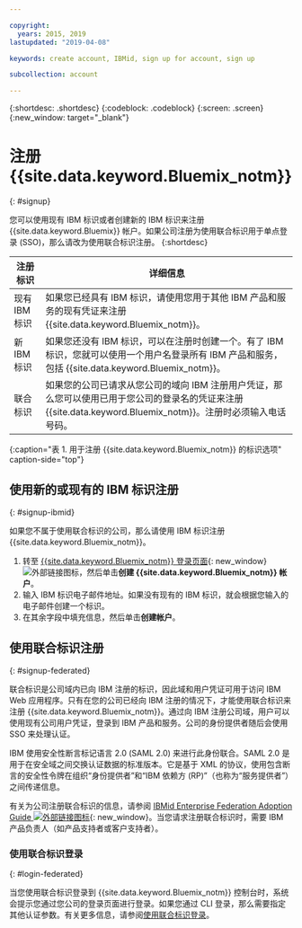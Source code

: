 ```yaml
---

copyright:
  years: 2015, 2019
lastupdated: "2019-04-08"

keywords: create account, IBMid, sign up for account, sign up

subcollection: account

---
```


{:shortdesc: .shortdesc}
{:codeblock: .codeblock}
{:screen: .screen}
{:new_window: target="_blank"}


# 注册 {{site.data.keyword.Bluemix_notm}}
{: #signup}

您可以使用现有 IBM 标识或者创建新的 IBM 标识来注册 {{site.data.keyword.Bluemix}} 帐户。如果公司注册为使用联合标识用于单点登录 (SSO)，那么请改为使用联合标识注册。
{:shortdesc}

| 注册标识 |详细信息|    
|-----------------|---------|
|现有 IBM 标识|如果您已经具有 IBM 标识，请使用您用于其他 IBM 产品和服务的现有凭证来注册 {{site.data.keyword.Bluemix_notm}}。|
|新 IBM 标识|如果您还没有 IBM 标识，可以在注册时创建一个。有了 IBM 标识，您就可以使用一个用户名登录所有 IBM 产品和服务，包括 {{site.data.keyword.Bluemix_notm}}。|
|联合标识|如果您的公司已请求从您公司的域向 IBM 注册用户凭证，那么您可以使用已用于您公司的登录名的凭证来注册 {{site.data.keyword.Bluemix_notm}}。注册时必须输入电话号码。|
{:caption="表 1. 用于注册 {{site.data.keyword.Bluemix_notm}} 的标识选项" caption-side="top"}

## 使用新的或现有的 IBM 标识注册
{: #signup-ibmid}

如果您不属于使用联合标识的公司，那么请使用 IBM 标识注册 {{site.data.keyword.Bluemix_notm}}。

1. 转至 [{{site.data.keyword.Bluemix_notm}} 登录页面](https://cloud.ibm.com/){: new_window} ![外部链接图标](../icons/launch-glyph.svg "外部链接图标")，然后单击**创建 {{site.data.keyword.Bluemix_notm}} 帐户**。
1. 输入 IBM 标识电子邮件地址。如果没有现有的 IBM 标识，就会根据您输入的电子邮件创建一个标识。
1. 在其余字段中填充信息，然后单击**创建帐户**。


## 使用联合标识注册
{: #signup-federated}

联合标识是公司域内已向 IBM 注册的标识，因此域和用户凭证可用于访问 IBM Web 应用程序。只有在您的公司已经向 IBM 注册的情况下，才能使用联合标识来注册 {{site.data.keyword.Bluemix_notm}}。通过向 IBM 注册公司域，用户可以使用现有公司用户凭证，登录到 IBM 产品和服务。公司的身份提供者随后会使用 SSO 来处理认证。

IBM 使用安全性断言标记语言 2.0 (SAML 2.0) 来进行此身份联合。SAML 2.0 是用于在安全域之间交换认证数据的标准版本。它是基于 XML 的协议，使用包含断言的安全性令牌在组织“身份提供者”和“IBM 依赖方 (RP)”（也称为“服务提供者”）之间传递信息。

有关为公司注册联合标识的信息，请参阅 [IBMid Enterprise Federation Adoption Guide ![外部链接图标](../icons/launch-glyph.svg)](https://ibm.box.com/v/IBMid-Federation-Guide){: new_window}。当您请求注册联合标识时，需要 IBM 产品负责人（如产品支持者或客户支持者）。

### 使用联合标识登录
{: #login-federated}

当您使用联合标识登录到 {{site.data.keyword.Bluemix_notm}} 控制台时，系统会提示您通过您公司的登录页面进行登录。如果您通过 CLI 登录，那么需要指定其他认证参数。有关更多信息，请参阅[使用联合标识登录](/docs/iam?topic=iam-federated_id)。
